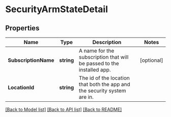 # SecurityArmStateDetail

## Properties

Name | Type | Description | Notes
------------ | ------------- | ------------- | -------------
**SubscriptionName** | **string** | A name for the subscription that will be passed to the installed app. | [optional] 
**LocationId** | **string** | The id of the location that both the app and the security system are in. | 

[[Back to Model list]](../README.md#documentation-for-models) [[Back to API list]](../README.md#documentation-for-api-endpoints) [[Back to README]](../README.md)


